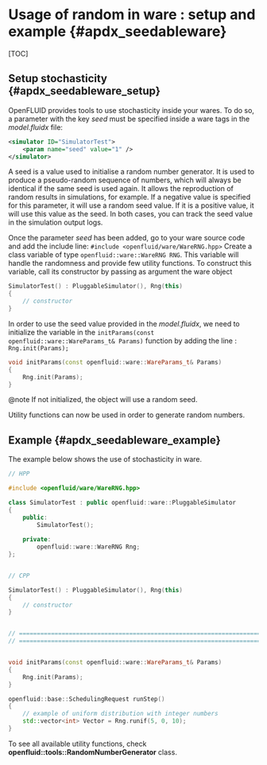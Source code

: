 # Usage of random in ware : setup and example {#apdx_seedableware}

[TOC]

## Setup stochasticity {#apdx_seedableware_setup}

OpenFLUID provides tools to use stochasticity inside your wares.
To do so, a parameter with the key *seed* must be specified inside a ware tags in the *model.fluidx* file:

```.xml
<simulator ID="SimulatorTest">
    <param name="seed" value="1" />
</simulator>
```

A seed is a value used to initialise a random number generator. It is used to produce a pseudo-random sequence of numbers, which will always be identical if the same seed is used again. It allows the reproduction of random results in simulations, for example.
If a negative value is specified for this parameter,  it will use a random seed value. If it is a positive value, it will use this value as the seed. 
In both cases, you can track the seed value in the simulation output logs.

Once the parameter *seed* has been added, go to your ware source code and add the include line: `#include <openfluid/ware/WareRNG.hpp>`
Create a class variable of type `openfluid::ware::WareRNG RNG`. 
This variable will handle the randomness and provide few utility functions.
To construct this variable, call its constructor by passing as argument the ware object

```.cpp
SimulatorTest() : PluggableSimulator(), Rng(this)
{
	// constructor
}
```

In order to use the seed value provided in the *model.fluidx*, we need to initialize the variable in the `initParams(const openfluid::ware::WareParams_t& Params)` function by adding the line : `Rng.init(Params);
`
```.cpp
void initParams(const openfluid::ware::WareParams_t& Params)
{
	Rng.init(Params);
}
```

@note If not initialized, the object will use a random seed.

Utility functions can now be used in order to generate random numbers.

## Example {#apdx_seedableware_example}

The example below shows the use of stochasticity in ware.

```.cpp
// HPP

#include <openfluid/ware/WareRNG.hpp>

class SimulatorTest : public openfluid::ware::PluggableSimulator
{
	public:
		SimulatorTest();
	
	private:
		openfluid::ware::WareRNG Rng;
};


// CPP

SimulatorTest() : PluggableSimulator(), Rng(this)
{
	// constructor
}


// =====================================================================
// =====================================================================


void initParams(const openfluid::ware::WareParams_t& Params)
{
	Rng.init(Params);
}

openfluid::base::SchedulingRequest runStep()
{
	// example of uniform distribution with integer numbers
	std::vector<int> Vector = Rng.runif(5, 0, 10);
} 
```

To see all available utility functions, check **openfluid::tools::RandomNumberGenerator** class.